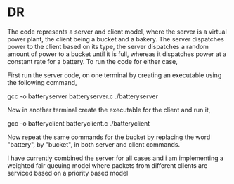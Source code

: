 # DR

The code represents a server and client model, where the server is a virtual power plant, the client being a bucket and a bakery. The server dispatches power to the client based on its type, the server dispatches a random amount of power to a bucket until it is full, whereas it dispatches power at a constant rate for a battery. To run the code for either case,

First run the server code, on one terminal by creating an executable using the following command,

gcc -o batteryserver batteryserver.c 
./batteryserver

Now in another terminal create the executable for the client and run it,

gcc -o batteryclient batteryclient.c 
./batteryclient

Now repeat the same commands for the bucket by replacing the word "battery", by "bucket", in both server and client commands.

I have currently combined the server for all cases and i am implementing a weighted fair queuing model where packets from different clients are serviced based on a priority based model
